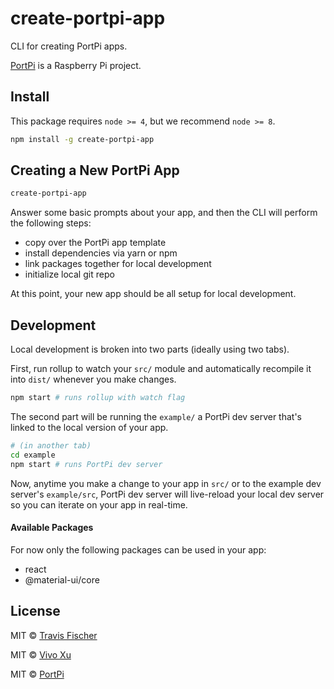 # create-portpi-app

CLI for creating PortPi apps.

[PortPi](https://www.portpi.com) is a Raspberry Pi project.

## Install

This package requires `node >= 4`, but we recommend `node >= 8`.

```bash
npm install -g create-portpi-app
```

## Creating a New PortPi App

```bash
create-portpi-app
```

Answer some basic prompts about your app, and then the CLI will perform the following steps:
- copy over the PortPi app template
- install dependencies via yarn or npm
- link packages together for local development
- initialize local git repo

At this point, your new app should be all setup for local development.

## Development

Local development is broken into two parts (ideally using two tabs).

First, run rollup to watch your `src/` module and automatically recompile it into `dist/` whenever you make changes.

```bash
npm start # runs rollup with watch flag
```

The second part will be running the `example/` a PortPi dev server that's linked to the local version of your app.

```bash
# (in another tab)
cd example
npm start # runs PortPi dev server
```

Now, anytime you make a change to your app in `src/` or to the example dev server's `example/src`, PortPi dev server will live-reload your local dev server so you can iterate on your app in real-time.

#### Available Packages

For now only the following packages can be used in your app:

* react
* @material-ui/core

## License

MIT © [Travis Fischer](https://github.com/transitive-bullshit)

MIT © [Vivo Xu](https://github.com/hivivo)

MIT © [PortPi](https://github.com/portpi)
